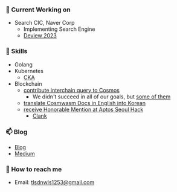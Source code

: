 ### 🔭 Current Working on
- Search CIC, Naver Corp
  - Implementing Search Engine
  - [Deview 2023](https://tv.naver.com/v/33919079)

### 📔 Skills
- Golang
- Kubernetes
  - [CKA](https://www.credly.com/earner/earned/badge/22d28113-a066-48a7-91bd-84747ab9f514)
- Blockchain
  - [contribute interchain query to Cosmos](https://github.com/decipherhub/interchain-queries)
    - We didn't succeed in all of our goals, but [some of them](https://github.com/informalsystems/hermes/pull/2915)
  - [translate Cosmwasm Docs in English into Korean](https://hs-jang.gitbook.io/cosmwasm-docs-1.0/)
  - [receive Honorable Mention at Aptos Seoul Hack](https://aptosfoundation.org/currents/aptos-world-tour-seoul-hack-recap-2023)
    - [Clank](https://github.com/team-clank/crossfader)

### 📫 Blog
- [Blog](https://pangyoalto.com)
- [Medium](https://medium.com/@tlsdnwls1253)

### 💬 How to reach me
- Email: tlsdnwls1253@gmail.com
<!--
**Woojinger/Woojinger** is a ✨ _special_ ✨ repository because its `README.md` (this file) appears on your GitHub profile.

Here are some ideas to get you started:

- 🔭 I’m currently working on ...
- 🌱 I’m currently learning ...
- 👯 I’m looking to collaborate on ...
- 🤔 I’m looking for help with ...
- 💬 Ask me about ...
- 📫 How to reach me: ...
- 😄 Pronouns: ...
- ⚡ Fun fact: ...
-->
